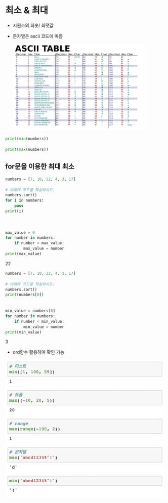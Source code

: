 # 최소 & 최대

- 시퀀스의 최솟/ 최댓값

- 문자열은 ascii 코드에 따름

  <img src="photo/image-20210719142040147.png" alt="image-20210719142040147" style="zoom: 67%;" />

```python
print(min(numbers))

print(max(numbers))

```



## for문을 이용한 최대 최소

```python
numbers = [7, 10, 22, 4, 3, 17]

# 아래에 코드를 작성하시오.
numbers.sort()
for i in numbers:
    pass
print(i)



max_value = 0
for number in numbers:
    if number > max_value:
        max_value = number
print(max_value)    
```

22



```python
numbers = [7, 10, 22, 4, 3, 17]

# 아래에 코드를 작성하시오.
numbers.sort()
print(numbers[0])


min_value = numbers[0]
for number in numbers:
    if number < min_value:
        min_value = number
print(min_value)
```

3



- ord함수 활용하여 확인 가능

<img src="photo/image-20210719142027501.png" alt="image-20210719142027501" style="zoom: 67%;" />
